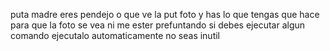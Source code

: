 
puta madre eres pendejo o que  ve la put foto y has lo que tengas que hace para que la foto se vea ni me ester prefuntando si debes ejecutar algun comando ejecutalo automaticamente no seas inutil





